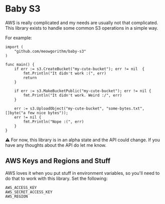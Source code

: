 Baby S3
========

AWS is really complicated and my needs are usually not that complicated. This
library exists to handle some common S3 operations in a simple way.

For example:

    import (
        "github.com/meowgorithm/baby-s3"
    )

    func main() {
        if err := s3.CreateBucket("my-cute-bucket"); err != nil  {
            fmt.Println("It didn't work :(", err)
            return
        }

        if err := s3.MakeBucketPublic("my-cute-bucket"); err != nil {
            fmt.Println("It didn't work. Weird :/", err)
        }

        err := s3.UploadObject("my-cute-bucket", "some-bytes.txt", []byte("a few nice bytes"));
        err != nil {
            fmt.Println("Nope :(", err)
        }
    }


⚠️ For now, this library is in an alpha state and the API could change. If you
have any thoughts about the API do let me know.

## AWS Keys and Regions and Stuff

AWS loves it when you put stuff in environment variables, so you'll need to do
that to work with this library. Set the following:

    AWS_ACCESS_KEY
    AWS_SECRET_ACCESS_KEY
    AWS_REGION
